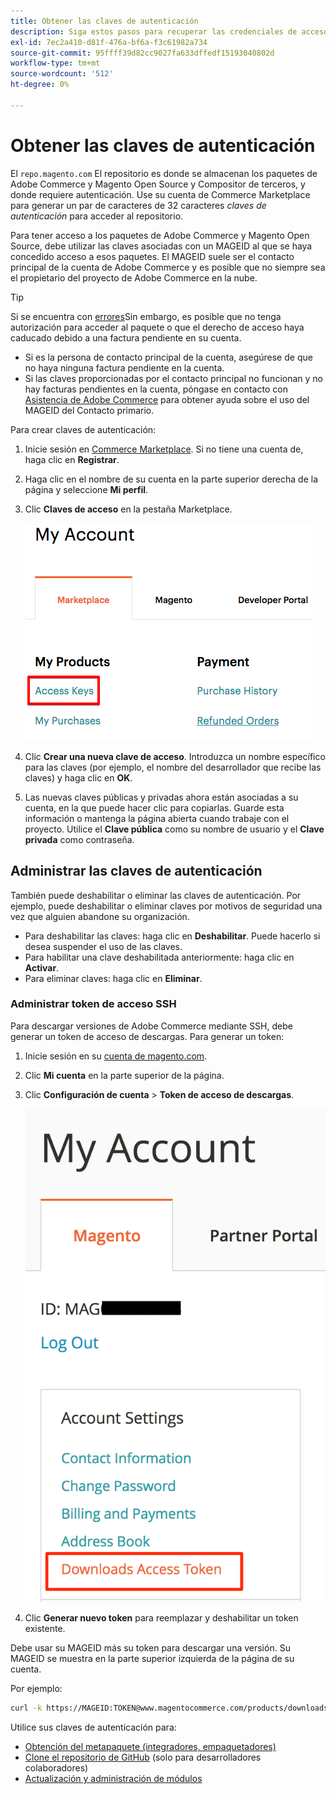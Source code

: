 ```yaml
---
title: Obtener las claves de autenticación
description: Siga estos pasos para recuperar las credenciales de acceso a los paquetes de Adobe Commerce y Magento Open Source Composer en repo.magento.com.
exl-id: 7ec2a410-d81f-476a-bf6a-f3c61982a734
source-git-commit: 95ffff39d82cc9027fa633dffedf15193040802d
workflow-type: tm+mt
source-wordcount: '512'
ht-degree: 0%

---
```


# Obtener las claves de autenticación

El `repo.magento.com` El repositorio es donde se almacenan los paquetes de Adobe Commerce y Magento Open Source y Compositor de terceros, y donde requiere autenticación. Use su cuenta de Commerce Marketplace para generar un par de caracteres de 32 caracteres *claves de autenticación* para acceder al repositorio.

Para tener acceso a los paquetes de Adobe Commerce y Magento Open Source, debe utilizar las claves asociadas con un MAGEID al que se haya concedido acceso a esos paquetes. El MAGEID suele ser el contacto principal de la cuenta de Adobe Commerce y es posible que no siempre sea el propietario del proyecto de Adobe Commerce en la nube.

>[!TIP]
>
>Si se encuentra con [errores](https://experienceleague.adobe.com/docs/commerce-knowledge-base/kb/troubleshooting/deployment/magento-commerce-cloud-repo-could-not-be-accessed-403-forbidden-or-404-not-found-error-when-deploying.html)Sin embargo, es posible que no tenga autorización para acceder al paquete o que el derecho de acceso haya caducado debido a una factura pendiente en su cuenta.
>
>* Si es la persona de contacto principal de la cuenta, asegúrese de que no haya ninguna factura pendiente en la cuenta.
>* Si las claves proporcionadas por el contacto principal no funcionan y no hay facturas pendientes en la cuenta, póngase en contacto con [Asistencia de Adobe Commerce](https://experienceleague.adobe.com/docs/commerce-knowledge-base/kb/help-center-guide/magento-help-center-user-guide.html#submit-ticket) para obtener ayuda sobre el uso del MAGEID del Contacto primario.

Para crear claves de autenticación:

1. Inicie sesión en [Commerce Marketplace](https://marketplace.magento.com). Si no tiene una cuenta de, haga clic en **Registrar**.
1. Haga clic en el nombre de su cuenta en la parte superior derecha de la página y seleccione **Mi perfil**.

1. Clic **Claves de acceso** en la pestaña Marketplace.

   ![Obtenga sus claves de acceso seguras en el Commerce Marketplace](../../assets/installation/cloud_access-key.png)

1. Clic **Crear una nueva clave de acceso**. Introduzca un nombre específico para las claves (por ejemplo, el nombre del desarrollador que recibe las claves) y haga clic en **OK**.

1. Las nuevas claves públicas y privadas ahora están asociadas a su cuenta, en la que puede hacer clic para copiarlas. Guarde esta información o mantenga la página abierta cuando trabaje con el proyecto. Utilice el **Clave pública** como su nombre de usuario y el **Clave privada** como contraseña.

## Administrar las claves de autenticación

También puede deshabilitar o eliminar las claves de autenticación. Por ejemplo, puede deshabilitar o eliminar claves por motivos de seguridad una vez que alguien abandone su organización.

* Para deshabilitar las claves: haga clic en **Deshabilitar**. Puede hacerlo si desea suspender el uso de las claves.
* Para habilitar una clave deshabilitada anteriormente: haga clic en **Activar**.
* Para eliminar claves: haga clic en **Eliminar**.

### Administrar token de acceso SSH

Para descargar versiones de Adobe Commerce mediante SSH, debe generar un token de acceso de descargas. Para generar un token:

1. Inicie sesión en su [cuenta de magento.com](https://account.magento.com/customer/account/login).
1. Clic **Mi cuenta** en la parte superior de la página.
1. Clic **Configuración de cuenta** > **Token de acceso de descargas**.

   ![Acceso a las claves](../../assets/installation/connect_keys1.png)

1. Clic **Generar nuevo token** para reemplazar y deshabilitar un token existente.

Debe usar su MAGEID más su token para descargar una versión. Su MAGEID se muestra en la parte superior izquierda de la página de su cuenta.

Por ejemplo:

```bash
curl -k https://MAGEID:TOKEN@www.magentocommerce.com/products/downloads/info/help
```

Utilice sus claves de autenticación para:

* [Obtención del metapaquete (integradores, empaquetadores)](../composer.md)
* [Clone el repositorio de GitHub](https://developer.adobe.com/commerce/contributor/guides/install/clone-repository/) (solo para desarrolladores colaboradores)
* [Actualización y administración de módulos](../../upgrade/modules/upgrade.md)
